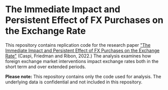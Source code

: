 # The Immediate Impact and Persistent Effect of FX Purchases on the Exchange Rate

This repository contains replication code for the research paper ["The Immediate Impact and Persistent Effect of FX Purchases on the Exchange Rate"](https://www.ijcb.org/journal/ijcb22q5a4.htm) (Caspi, Friedman and Ribon, 2022.) The analysis examines how foreign exchange market interventions impact exchange rates both in the short term and over extended periods.

**Please note:** This repository contains only the code used for analysis. The underlying data is confidential and not included in this repository.

